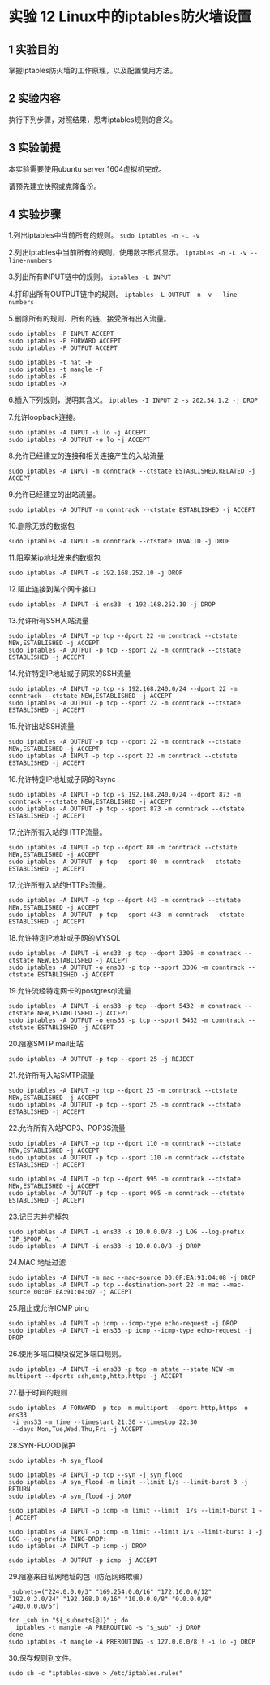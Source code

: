 # 实验 12 Linux中的iptables防火墙设置

##  1 实验目的

掌握Iptables防火墙的工作原理，以及配置使用方法。

##  2 实验内容

执行下列步骤，对照结果，思考iptables规则的含义。


##  3 实验前提

本实验需要使用ubuntu server 1604虚拟机完成。

请预先建立快照或克隆备份。

##  4 实验步骤

1.列出iptables中当前所有的规则。
```sudo iptables -n -L -v```

2.列出iptables中当前所有的规则，使用数字形式显示。
```iptables -n -L -v --line-numbers```

3.列出所有INPUT链中的规则。
```iptables -L INPUT```

4.打印出所有OUTPUT链中的规则。
```iptables -L OUTPUT -n -v --line-numbers```

5.删除所有的规则、所有的链、接受所有出入流量。
```
sudo iptables -P INPUT ACCEPT
sudo iptables -P FORWARD ACCEPT
sudo iptables -P OUTPUT ACCEPT

sudo iptables -t nat -F
sudo iptables -t mangle -F
sudo iptables -F
sudo iptables -X
```

6.插入下列规则，说明其含义。
```iptables -I INPUT 2 -s 202.54.1.2 -j DROP```

7.允许loopback连接。
```
sudo iptables -A INPUT -i lo -j ACCEPT
sudo iptables -A OUTPUT -o lo -j ACCEPT
```

8.允许已经建立的连接和相关连接产生的入站流量
```
sudo iptables -A INPUT -m conntrack --ctstate ESTABLISHED,RELATED -j ACCEPT
```

9.允许已经建立的出站流量。
```
sudo iptables -A OUTPUT -m conntrack --ctstate ESTABLISHED -j ACCEPT
```

10.删除无效的数据包
```
sudo iptables -A INPUT -m conntrack --ctstate INVALID -j DROP
```

11.阻塞某ip地址发来的数据包
```
sudo iptables -A INPUT -s 192.168.252.10 -j DROP
```

12.阻止连接到某个网卡接口
```
sudo iptables -A INPUT -i ens33 -s 192.168.252.10 -j DROP
```

13.允许所有SSH入站流量
```
sudo iptables -A INPUT -p tcp --dport 22 -m conntrack --ctstate NEW,ESTABLISHED -j ACCEPT
sudo iptables -A OUTPUT -p tcp --sport 22 -m conntrack --ctstate ESTABLISHED -j ACCEPT
```

14.允许特定IP地址或子网来的SSH流量
```
sudo iptables -A INPUT -p tcp -s 192.168.240.0/24 --dport 22 -m conntrack --ctstate NEW,ESTABLISHED -j ACCEPT
sudo iptables -A OUTPUT -p tcp --sport 22 -m conntrack --ctstate ESTABLISHED -j ACCEPT
```

15.允许出站SSH流量
```
sudo iptables -A OUTPUT -p tcp --dport 22 -m conntrack --ctstate NEW,ESTABLISHED -j ACCEPT
sudo iptables -A INPUT -p tcp --sport 22 -m conntrack --ctstate ESTABLISHED -j ACCEPT
```

16.允许特定IP地址或子网的Rsync
```
sudo iptables -A INPUT -p tcp -s 192.168.240.0/24 --dport 873 -m conntrack --ctstate NEW,ESTABLISHED -j ACCEPT
sudo iptables -A OUTPUT -p tcp --sport 873 -m conntrack --ctstate ESTABLISHED -j ACCEPT
```

17.允许所有入站的HTTP流量。
```
sudo iptables -A INPUT -p tcp --dport 80 -m conntrack --ctstate NEW,ESTABLISHED -j ACCEPT
sudo iptables -A OUTPUT -p tcp --sport 80 -m conntrack --ctstate ESTABLISHED -j ACCEPT
```

17.允许所有入站的HTTPs流量。
```
sudo iptables -A INPUT -p tcp --dport 443 -m conntrack --ctstate NEW,ESTABLISHED -j ACCEPT
sudo iptables -A OUTPUT -p tcp --sport 443 -m conntrack --ctstate ESTABLISHED -j ACCEPT
```

18.允许特定IP地址或子网的MYSQL
```
sudo iptables -A INPUT -i ens33 -p tcp --dport 3306 -m conntrack --ctstate NEW,ESTABLISHED -j ACCEPT
sudo iptables -A OUTPUT -o ens33 -p tcp --sport 3306 -m conntrack --ctstate ESTABLISHED -j ACCEPT
```

19.允许流经特定网卡的postgresql流量
```
sudo iptables -A INPUT -i ens33 -p tcp --dport 5432 -m conntrack --ctstate NEW,ESTABLISHED -j ACCEPT
sudo iptables -A OUTPUT -o ens33 -p tcp --sport 5432 -m conntrack --ctstate ESTABLISHED -j ACCEPT
```

20.阻塞SMTP mail出站
```
sudo iptables -A OUTPUT -p tcp --dport 25 -j REJECT
```

21.允许所有入站SMTP流量
```
sudo iptables -A INPUT -p tcp --dport 25 -m conntrack --ctstate NEW,ESTABLISHED -j ACCEPT
sudo iptables -A OUTPUT -p tcp --sport 25 -m conntrack --ctstate ESTABLISHED -j ACCEPT
```

22.允许所有入站POP3、POP3S流量
```
sudo iptables -A INPUT -p tcp --dport 110 -m conntrack --ctstate NEW,ESTABLISHED -j ACCEPT
sudo iptables -A OUTPUT -p tcp --sport 110 -m conntrack --ctstate ESTABLISHED -j ACCEPT

sudo iptables -A INPUT -p tcp --dport 995 -m conntrack --ctstate NEW,ESTABLISHED -j ACCEPT
sudo iptables -A OUTPUT -p tcp --sport 995 -m conntrack --ctstate ESTABLISHED -j ACCEPT

```

23.记日志并扔掉包
```
sudo iptables -A INPUT -i ens33 -s 10.0.0.0/8 -j LOG --log-prefix "IP_SPOOF A: "
sudo iptables -A INPUT -i ens33 -s 10.0.0.0/8 -j DROP
```

24.MAC 地址过滤
```
sudo iptables -A INPUT -m mac --mac-source 00:0F:EA:91:04:08 -j DROP
sudo iptables -A INPUT -p tcp --destination-port 22 -m mac --mac-source 00:0F:EA:91:04:07 -j ACCEPT
```

25.阻止或允许ICMP ping
```
sudo iptables -A INPUT -p icmp --icmp-type echo-request -j DROP
sudo iptables -A INPUT -i ens33 -p icmp --icmp-type echo-request -j DROP
```

26.使用多端口模块设定多端口规则。
```
sudo iptables -A INPUT -i ens33 -p tcp -m state --state NEW -m multiport --dports ssh,smtp,http,https -j ACCEPT
```

27.基于时间的规则
```
sudo iptables -A FORWARD -p tcp -m multiport --dport http,https -o ens33 
 -i ens33 -m time --timestart 21:30 --timestop 22:30 
 --days Mon,Tue,Wed,Thu,Fri -j ACCEPT
```

28.SYN-FLOOD保护
```
sudo iptables -N syn_flood

sudo iptables -A INPUT -p tcp --syn -j syn_flood
sudo iptables -A syn_flood -m limit --limit 1/s --limit-burst 3 -j RETURN
sudo iptables -A syn_flood -j DROP

sudo iptables -A INPUT -p icmp -m limit --limit  1/s --limit-burst 1 -j ACCEPT

sudo iptables -A INPUT -p icmp -m limit --limit 1/s --limit-burst 1 -j LOG --log-prefix PING-DROP:
sudo iptables -A INPUT -p icmp -j DROP

sudo iptables -A OUTPUT -p icmp -j ACCEPT
```

29.阻塞来自私网地址的包（防范网络欺骗）
```
_subnets=("224.0.0.0/3" "169.254.0.0/16" "172.16.0.0/12" "192.0.2.0/24" "192.168.0.0/16" "10.0.0.0/8" "0.0.0.0/8" "240.0.0.0/5")

for _sub in "${_subnets[@]}" ; do
  iptables -t mangle -A PREROUTING -s "$_sub" -j DROP
done
sudo iptables -t mangle -A PREROUTING -s 127.0.0.0/8 ! -i lo -j DROP
```

30.保存规则到文件。

```sudo sh -c "iptables-save > /etc/iptables.rules"```
